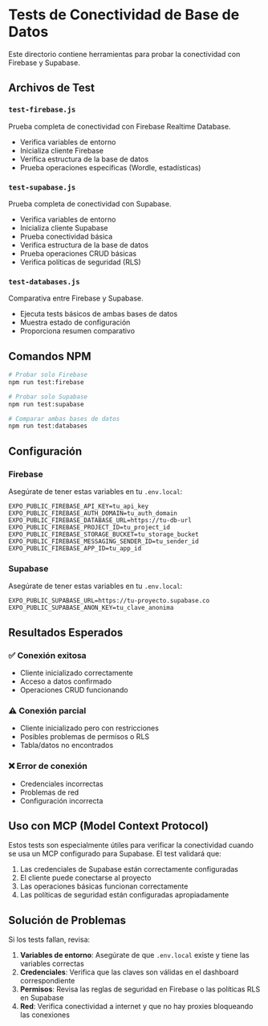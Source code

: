 # Tests de Conectividad de Base de Datos

Este directorio contiene herramientas para probar la conectividad con Firebase y Supabase.

## Archivos de Test

### `test-firebase.js`
Prueba completa de conectividad con Firebase Realtime Database.
- Verifica variables de entorno
- Inicializa cliente Firebase
- Verifica estructura de la base de datos
- Prueba operaciones específicas (Wordle, estadísticas)

### `test-supabase.js`
Prueba completa de conectividad con Supabase.
- Verifica variables de entorno
- Inicializa cliente Supabase
- Prueba conectividad básica
- Verifica estructura de la base de datos
- Prueba operaciones CRUD básicas
- Verifica políticas de seguridad (RLS)

### `test-databases.js`
Comparativa entre Firebase y Supabase.
- Ejecuta tests básicos de ambas bases de datos
- Muestra estado de configuración
- Proporciona resumen comparativo

## Comandos NPM

```bash
# Probar solo Firebase
npm run test:firebase

# Probar solo Supabase
npm run test:supabase

# Comparar ambas bases de datos
npm run test:databases
```

## Configuración

### Firebase
Asegúrate de tener estas variables en tu `.env.local`:
```env
EXPO_PUBLIC_FIREBASE_API_KEY=tu_api_key
EXPO_PUBLIC_FIREBASE_AUTH_DOMAIN=tu_auth_domain
EXPO_PUBLIC_FIREBASE_DATABASE_URL=https://tu-db-url
EXPO_PUBLIC_FIREBASE_PROJECT_ID=tu_project_id
EXPO_PUBLIC_FIREBASE_STORAGE_BUCKET=tu_storage_bucket
EXPO_PUBLIC_FIREBASE_MESSAGING_SENDER_ID=tu_sender_id
EXPO_PUBLIC_FIREBASE_APP_ID=tu_app_id
```

### Supabase
Asegúrate de tener estas variables en tu `.env.local`:
```env
EXPO_PUBLIC_SUPABASE_URL=https://tu-proyecto.supabase.co
EXPO_PUBLIC_SUPABASE_ANON_KEY=tu_clave_anonima
```

## Resultados Esperados

### ✅ Conexión exitosa
- Cliente inicializado correctamente
- Acceso a datos confirmado
- Operaciones CRUD funcionando

### ⚠️ Conexión parcial
- Cliente inicializado pero con restricciones
- Posibles problemas de permisos o RLS
- Tabla/datos no encontrados

### ❌ Error de conexión
- Credenciales incorrectas
- Problemas de red
- Configuración incorrecta

## Uso con MCP (Model Context Protocol)

Estos tests son especialmente útiles para verificar la conectividad cuando se usa un MCP configurado para Supabase. El test validará que:

1. Las credenciales de Supabase están correctamente configuradas
2. El cliente puede conectarse al proyecto
3. Las operaciones básicas funcionan correctamente
4. Las políticas de seguridad están configuradas apropiadamente

## Solución de Problemas

Si los tests fallan, revisa:

1. **Variables de entorno**: Asegúrate de que `.env.local` existe y tiene las variables correctas
2. **Credenciales**: Verifica que las claves son válidas en el dashboard correspondiente
3. **Permisos**: Revisa las reglas de seguridad en Firebase o las políticas RLS en Supabase
4. **Red**: Verifica conectividad a internet y que no hay proxies bloqueando las conexiones
